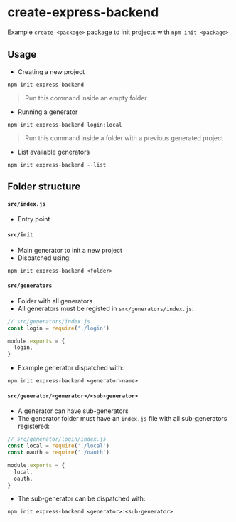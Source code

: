 
# create-express-backend

Example `create-<package>` package to init projects with `npm init <package>`


## Usage

* Creating a new project

```
npm init express-backend
```

> Run this command inside an empty folder

* Running a generator

```
npm init express-backend login:local
```

> Run this command inside a folder with a previous generated project

* List available generators

```
npm init express-backend --list
```


## Folder structure

#### `src/index.js`

* Entry point

#### `src/init`

* Main generator to init a new project
* Dispatched using: 

```
npm init express-backend <folder>
```

#### `src/generators`

* Folder with all generators
* All generators must be registed in `src/generators/index.js`:

```javascript
// src/generators/index.js
const login = require('./login')

module.exports = {
  login,
}
```

* Example generator dispatched with: 

```
npm init express-backend <generator-name>
```

#### `src/generator/<generator>/<sub-generator>`

* A generator can have sub-generators
* The generator folder must have an `index.js` file with all sub-generators registered:

```javascript
// src/generator/login/index.js
const local = require('./local')
const oauth = require('./oauth')

module.exports = {
  local,
  oauth,
}
```

* The sub-generator can be dispatched with: 

```
npm init express-backend <generator>:<sub-generator>
```
